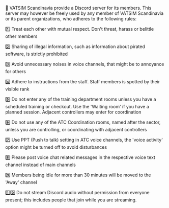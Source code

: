 
:bookmark: VATSIM Scandinavia provide a Discord server for its members. This server may however be freely used by any member of VATSIM Scandinavia or its parent organizations, who adheres to the following rules:

:one: Treat each other with mutual respect. Don't threat, harass or belittle other members

:two: Sharing of illegal information, such as information about pirated software, is strictly prohibited

:three: Avoid unnecessary noises in voice channels, that might be to annoyance for others

:four: Adhere to instructions from the staff. Staff members is spotted by their visible rank

:five: Do not enter any of the training department rooms unless you have a scheduled training or checkout. Use the 'Waiting room' if you have a planned session. Adjacent controllers may enter for coordination

:six: Do not use any of the ATC Coordination rooms, named after the sector, unless you are controlling, or coordinating with adjacent controllers

:seven: Use PPT (Push to talk) setting in ATC voice channels, the 'voice activity' option might be turned off to avoid disturbances

:eight: Please post voice chat related messages in the respective voice text channel instead of main channels

:nine: Members being idle for more than 30 minutes will be moved to the 'Away' channel

:one::zero: Do not stream Discord audio without permission from everyone present; this includes people that join while you are streaming.